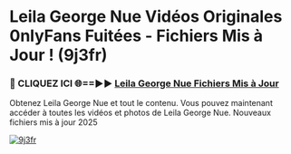 # Leila George Nue Vidéos Originales 0nlyFans Fuitées - Fichiers Mis à Jour ! (9j3fr)

<h3>🔴 CLIQUEZ ICI 🌐==►► <a href="https://tinyurl.com/2pmr4ezf" rel="nofollow">Leila George Nue Fichiers Mis à Jour</a></h3>

Obtenez Leila George Nue et tout le contenu. Vous pouvez maintenant accéder à toutes les vidéos et photos de Leila George Nue. Nouveaux fichiers mis à jour 2025

[![9j3fr](https://i.imgur.com/6SNvagu.gif)](https://tinyurl.com/2pmr4ezf)
